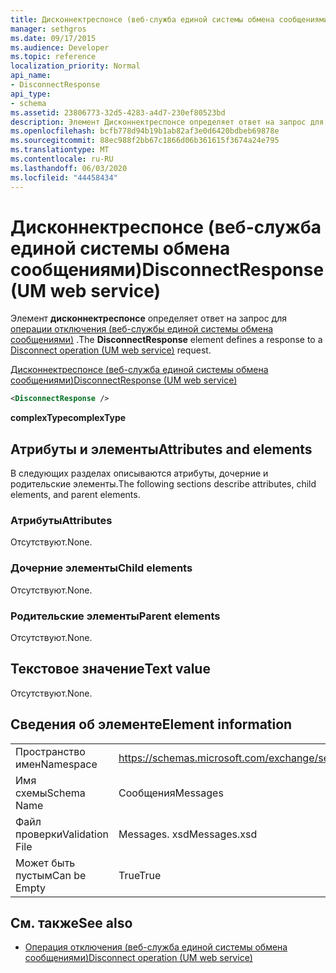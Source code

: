 ```yaml
---
title: Дисконнектреспонсе (веб-служба единой системы обмена сообщениями)
manager: sethgros
ms.date: 09/17/2015
ms.audience: Developer
ms.topic: reference
localization_priority: Normal
api_name:
- DisconnectResponse
api_type:
- schema
ms.assetid: 23806773-32d5-4283-a4d7-230ef80523bd
description: Элемент Дисконнектреспонсе определяет ответ на запрос для операции отключения (веб-службы единой системы обмена сообщениями).
ms.openlocfilehash: bcfb778d94b19b1ab82af3e0d6420bdbeb69878e
ms.sourcegitcommit: 88ec988f2bb67c1866d06b361615f3674a24e795
ms.translationtype: MT
ms.contentlocale: ru-RU
ms.lasthandoff: 06/03/2020
ms.locfileid: "44458434"
---
```

# <a name="disconnectresponse-um-web-service"></a><span data-ttu-id="d548d-103">Дисконнектреспонсе (веб-служба единой системы обмена сообщениями)</span><span class="sxs-lookup"><span data-stu-id="d548d-103">DisconnectResponse (UM web service)</span></span>

<span data-ttu-id="d548d-104">Элемент **дисконнектреспонсе** определяет ответ на запрос для [операции отключения (веб-службы единой системы обмена сообщениями)](disconnect-operation-um-web-service.md) .</span><span class="sxs-lookup"><span data-stu-id="d548d-104">The **DisconnectResponse** element defines a response to a [Disconnect operation (UM web service)](disconnect-operation-um-web-service.md) request.</span></span> 
  
[<span data-ttu-id="d548d-105">Дисконнектреспонсе (веб-служба единой системы обмена сообщениями)</span><span class="sxs-lookup"><span data-stu-id="d548d-105">DisconnectResponse (UM web service)</span></span>](disconnectresponse-um-web-service.md)
  
```xml
<DisconnectResponse />
```

 <span data-ttu-id="d548d-106">**complexType**</span><span class="sxs-lookup"><span data-stu-id="d548d-106">**complexType**</span></span>
## <a name="attributes-and-elements"></a><span data-ttu-id="d548d-107">Атрибуты и элементы</span><span class="sxs-lookup"><span data-stu-id="d548d-107">Attributes and elements</span></span>

<span data-ttu-id="d548d-108">В следующих разделах описываются атрибуты, дочерние и родительские элементы.</span><span class="sxs-lookup"><span data-stu-id="d548d-108">The following sections describe attributes, child elements, and parent elements.</span></span>
  
### <a name="attributes"></a><span data-ttu-id="d548d-109">Атрибуты</span><span class="sxs-lookup"><span data-stu-id="d548d-109">Attributes</span></span>

<span data-ttu-id="d548d-110">Отсутствуют.</span><span class="sxs-lookup"><span data-stu-id="d548d-110">None.</span></span>
  
### <a name="child-elements"></a><span data-ttu-id="d548d-111">Дочерние элементы</span><span class="sxs-lookup"><span data-stu-id="d548d-111">Child elements</span></span>

<span data-ttu-id="d548d-112">Отсутствуют.</span><span class="sxs-lookup"><span data-stu-id="d548d-112">None.</span></span>
  
### <a name="parent-elements"></a><span data-ttu-id="d548d-113">Родительские элементы</span><span class="sxs-lookup"><span data-stu-id="d548d-113">Parent elements</span></span>

<span data-ttu-id="d548d-114">Отсутствуют.</span><span class="sxs-lookup"><span data-stu-id="d548d-114">None.</span></span>
  
## <a name="text-value"></a><span data-ttu-id="d548d-115">Текстовое значение</span><span class="sxs-lookup"><span data-stu-id="d548d-115">Text value</span></span>

<span data-ttu-id="d548d-116">Отсутствуют.</span><span class="sxs-lookup"><span data-stu-id="d548d-116">None.</span></span>
  
## <a name="element-information"></a><span data-ttu-id="d548d-117">Сведения об элементе</span><span class="sxs-lookup"><span data-stu-id="d548d-117">Element information</span></span>

|||
|:-----|:-----|
|<span data-ttu-id="d548d-118">Пространство имен</span><span class="sxs-lookup"><span data-stu-id="d548d-118">Namespace</span></span>  <br/> |https://schemas.microsoft.com/exchange/services/2006/messages  <br/> |
|<span data-ttu-id="d548d-119">Имя схемы</span><span class="sxs-lookup"><span data-stu-id="d548d-119">Schema Name</span></span>  <br/> |<span data-ttu-id="d548d-120">Сообщения</span><span class="sxs-lookup"><span data-stu-id="d548d-120">Messages</span></span>  <br/> |
|<span data-ttu-id="d548d-121">Файл проверки</span><span class="sxs-lookup"><span data-stu-id="d548d-121">Validation File</span></span>  <br/> |<span data-ttu-id="d548d-122">Messages. xsd</span><span class="sxs-lookup"><span data-stu-id="d548d-122">Messages.xsd</span></span>  <br/> |
|<span data-ttu-id="d548d-123">Может быть пустым</span><span class="sxs-lookup"><span data-stu-id="d548d-123">Can be Empty</span></span>  <br/> |<span data-ttu-id="d548d-124">True</span><span class="sxs-lookup"><span data-stu-id="d548d-124">True</span></span>  <br/> |
   
## <a name="see-also"></a><span data-ttu-id="d548d-125">См. также</span><span class="sxs-lookup"><span data-stu-id="d548d-125">See also</span></span>

- [<span data-ttu-id="d548d-126">Операция отключения (веб-служба единой системы обмена сообщениями)</span><span class="sxs-lookup"><span data-stu-id="d548d-126">Disconnect operation (UM web service)</span></span>](disconnect-operation-um-web-service.md)

